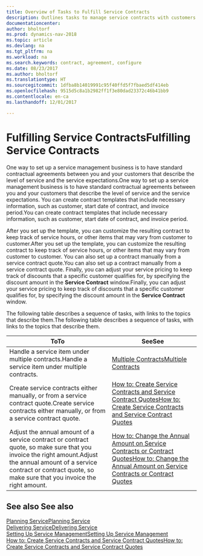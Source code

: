 ```yaml
---
title: Overview of Tasks to Fulfill Service Contracts
description: Outlines tasks to manage service contracts with customers.
documentationcenter: 
author: bholtorf
ms.prod: dynamics-nav-2018
ms.topic: article
ms.devlang: na
ms.tgt_pltfrm: na
ms.workload: na
ms.search.keywords: contract, agreement, configure
ms.date: 08/23/2017
ms.author: bholtorf
ms.translationtype: HT
ms.sourcegitcommit: 1dfba8b14019991c95f40ffd5f7fbaed5df414eb
ms.openlocfilehash: 9515d5c8a1b2982ff1f3e80dad23372c46b41bb9
ms.contentlocale: en-ca
ms.lasthandoff: 12/01/2017

---
```

# <a name="fulfilling-service-contracts"></a><span data-ttu-id="f3bcb-103">Fulfilling Service Contracts</span><span class="sxs-lookup"><span data-stu-id="f3bcb-103">Fulfilling Service Contracts</span></span> 
<span data-ttu-id="f3bcb-104">One way to set up a service management business is to have standard contractual agreements between you and your customers that describe the level of service and the service expectations.</span><span class="sxs-lookup"><span data-stu-id="f3bcb-104">One way to set up a service management business is to have standard contractual agreements between you and your customers that describe the level of service and the service expectations.</span></span> <span data-ttu-id="f3bcb-105">You can create contract templates that include necessary information, such as customer, start date of contract, and invoice period.</span><span class="sxs-lookup"><span data-stu-id="f3bcb-105">You can create contract templates that include necessary information, such as customer, start date of contract, and invoice period.</span></span>  
  
<span data-ttu-id="f3bcb-106">After you set up the template, you can customize the resulting contract to keep track of service hours, or other items that may vary from customer to customer.</span><span class="sxs-lookup"><span data-stu-id="f3bcb-106">After you set up the template, you can customize the resulting contract to keep track of service hours, or other items that may vary from customer to customer.</span></span> <span data-ttu-id="f3bcb-107">You can also set up a contract manually from a service contract quote.</span><span class="sxs-lookup"><span data-stu-id="f3bcb-107">You can also set up a contract manually from a service contract quote.</span></span> <span data-ttu-id="f3bcb-108">Finally, you can adjust your service pricing to keep track of discounts that a specific customer qualifies for, by specifying the discount amount in the **Service Contract** window.</span><span class="sxs-lookup"><span data-stu-id="f3bcb-108">Finally, you can adjust your service pricing to keep track of discounts that a specific customer qualifies for, by specifying the discount amount in the **Service Contract** window.</span></span>  

<span data-ttu-id="f3bcb-109">The following table describes a sequence of tasks, with links to the topics that describe them.</span><span class="sxs-lookup"><span data-stu-id="f3bcb-109">The following table describes a sequence of tasks, with links to the topics that describe them.</span></span>   
  
|<span data-ttu-id="f3bcb-110">**To**</span><span class="sxs-lookup"><span data-stu-id="f3bcb-110">**To**</span></span>|<span data-ttu-id="f3bcb-111">**See**</span><span class="sxs-lookup"><span data-stu-id="f3bcb-111">**See**</span></span>|  
|------------|-------------|  
|<span data-ttu-id="f3bcb-112">Handle a service item under multiple contracts.</span><span class="sxs-lookup"><span data-stu-id="f3bcb-112">Handle a service item under multiple contracts.</span></span> | [<span data-ttu-id="f3bcb-113">Multiple Contracts</span><span class="sxs-lookup"><span data-stu-id="f3bcb-113">Multiple Contracts</span></span>](service-multiple-contracts.md)|  
|<span data-ttu-id="f3bcb-114">Create service contracts either manually, or from a service contract quote.</span><span class="sxs-lookup"><span data-stu-id="f3bcb-114">Create service contracts either manually, or from a service contract quote.</span></span>| [<span data-ttu-id="f3bcb-115">How to: Create Service Contracts and Service Contract Quotes</span><span class="sxs-lookup"><span data-stu-id="f3bcb-115">How to: Create Service Contracts and Service Contract Quotes</span></span>](service-how-to-create-service-contracts-and-service-contract-quotes.md)|
|<span data-ttu-id="f3bcb-116">Adjust the annual amount of a service contract or contract quote, so make sure that you invoice the right amount.</span><span class="sxs-lookup"><span data-stu-id="f3bcb-116">Adjust the annual amount of a service contract or contract quote, so make sure that you invoice the right amount.</span></span>|[<span data-ttu-id="f3bcb-117">How to: Change the Annual Amount on Service Contracts or Contract Quotes</span><span class="sxs-lookup"><span data-stu-id="f3bcb-117">How to: Change the Annual Amount on Service Contracts or Contract Quotes</span></span>](service-how-to-change-the-annual-amount-on-service-contracts-or-contract-quotes.md)|

## <a name="see-also"></a><span data-ttu-id="f3bcb-118">See also </span><span class="sxs-lookup"><span data-stu-id="f3bcb-118">See also</span></span>
[<span data-ttu-id="f3bcb-119">Planning Service</span><span class="sxs-lookup"><span data-stu-id="f3bcb-119">Planning Service</span></span>](service-plan-service.md)  
[<span data-ttu-id="f3bcb-120">Delivering Service</span><span class="sxs-lookup"><span data-stu-id="f3bcb-120">Delivering Service</span></span>](service-deliver-service.md)  
[<span data-ttu-id="f3bcb-121">Setting Up Service Management</span><span class="sxs-lookup"><span data-stu-id="f3bcb-121">Setting Up Service Management</span></span>](service-setup-service.md)  
[<span data-ttu-id="f3bcb-122">How to: Create Service Contracts and Service Contract Quotes</span><span class="sxs-lookup"><span data-stu-id="f3bcb-122">How to: Create Service Contracts and Service Contract Quotes</span></span>](service-how-to-create-service-contracts-and-service-contract-quotes.md)  

